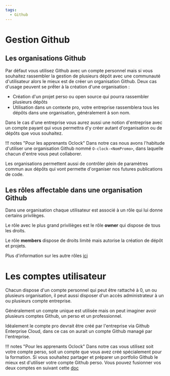 ```yaml
---
tags:
  - Github
---
```


# Gestion Github

## Les organisations Github

Par défaut vous utilisez Github avec un compte personnel mais si vous souhaitez rassembler la gestion de plusieurs dépôt avec une communauté d'utilisateur alors le mieux est de créer un organisation Github. Deux cas d'usage peuvent se prếter à la création d'une organisation :

- Création d'un projet perso ou open source qui pourra rassembler plusieurs dépôts
- Utilisation dans un contexte pro, votre entreprise rassemblera tous les dépôts dans une organisation, généralement à son nom.

Dans le cas d'une entreprise vous aurez aussi une notion d'entreprise avec un compte payant qui vous permettra d'y créer autant d'organisation ou de dépôts que vous souhaitez.

!!! notes "Pour les apprenants Oclock"
    Dans notre cas nous avons l'habitude d'utiliser une organisation Github nommé `O-clock-<NomPromo>`, dans laquelle chacun d'entre vous peut collaborer.

Les organisations permettent aussi de contrôler plein de paramètres commun aux dépôts qui vont permette d'organiser nos futures publications de code.

## Les rôles affectable dans une organisation Github

Dans une organisation chaque utilisateur est associé à un rôle qui lui donne certains privilèges.

Le rôle avec le plus grand privilièges est le rôle **owner** qui dispose de tous les droits.

Le rôle **members** dispose de droits limité mais autorise la création de dépôt et projets.

Plus d'information sur les autre rôles [ici](https://docs.github.com/en/organizations/managing-peoples-access-to-your-organization-with-roles/roles-in-an-organization)

# Les comptes utilisateur

Chacun dispose d'un compte personnel qui peut être rattaché à 0, un ou plusieurs organisation, il peut aussi disposer d'un accès administrateur à un ou plusieurs compte entreprise.

Généralement un compte unique est utilisée mais on peut imaginer avoir plusieurs comptes Github, un perso et un professionnel.

Idéalement le compte pro devrait être créé par l'entreprise via Github Enterprise Cloud, dans ce cas on aurait un compte Github managé par l'entreprise.

!!! notes "Pour les apprenants Oclock"
    Dans notre cas vous utilisez soit votre compte perso, soit un compte que vous avez créé spécialement pour la formation. Si vous souhaitez partager et préparer un portfolio Github le mieux est d'utiliser votre compte Github perso. Vous pouvez fusionner vos deux comptes en suivant cette [doc](https://docs.github.com/en/account-and-profile/setting-up-and-managing-your-personal-account-on-github/managing-your-personal-account/merging-multiple-personal-accounts)